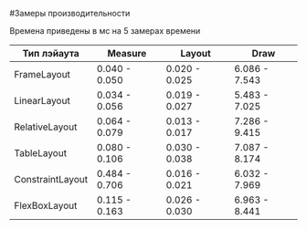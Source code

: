 #Замеры производительности

Времена приведены в мс на 5 замерах времени

Тип лэйаута | Measure | Layout | Draw
---|---|---|---
FrameLayout | 0.040 - 0.050 | 0.020 - 0.025 | 6.086 - 7.543
LinearLayout | 0.034 - 0.056 | 0.019 - 0.027 | 5.483 - 7.025
RelativeLayout | 0.064 - 0.079 | 0.013 - 0.017 | 7.286 - 9.415
TableLayout | 0.080 - 0.106 | 0.030 - 0.038 | 7.087 - 8.174
ConstraintLayout | 0.484 - 0.706 | 0.016 - 0.021 | 6.032 - 7.969
FlexBoxLayout | 0.115 - 0.163 | 0.026 - 0.030 | 6.963 - 8.441